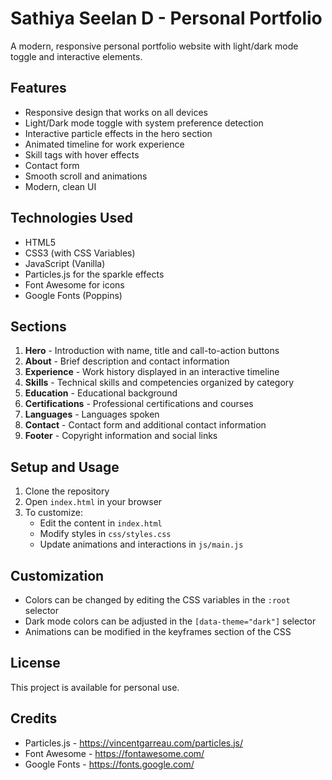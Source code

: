 # Sathiya Seelan D - Personal Portfolio

A modern, responsive personal portfolio website with light/dark mode toggle and interactive elements.

## Features

- Responsive design that works on all devices
- Light/Dark mode toggle with system preference detection
- Interactive particle effects in the hero section
- Animated timeline for work experience
- Skill tags with hover effects
- Contact form
- Smooth scroll and animations
- Modern, clean UI

## Technologies Used

- HTML5
- CSS3 (with CSS Variables)
- JavaScript (Vanilla)
- Particles.js for the sparkle effects
- Font Awesome for icons
- Google Fonts (Poppins)

## Sections

1. **Hero** - Introduction with name, title and call-to-action buttons
2. **About** - Brief description and contact information
3. **Experience** - Work history displayed in an interactive timeline
4. **Skills** - Technical skills and competencies organized by category
5. **Education** - Educational background
6. **Certifications** - Professional certifications and courses
7. **Languages** - Languages spoken
8. **Contact** - Contact form and additional contact information
9. **Footer** - Copyright information and social links

## Setup and Usage

1. Clone the repository
2. Open `index.html` in your browser
3. To customize:
   - Edit the content in `index.html`
   - Modify styles in `css/styles.css`
   - Update animations and interactions in `js/main.js`

## Customization

- Colors can be changed by editing the CSS variables in the `:root` selector
- Dark mode colors can be adjusted in the `[data-theme="dark"]` selector
- Animations can be modified in the keyframes section of the CSS

## License

This project is available for personal use.

## Credits

- Particles.js - https://vincentgarreau.com/particles.js/
- Font Awesome - https://fontawesome.com/
- Google Fonts - https://fonts.google.com/